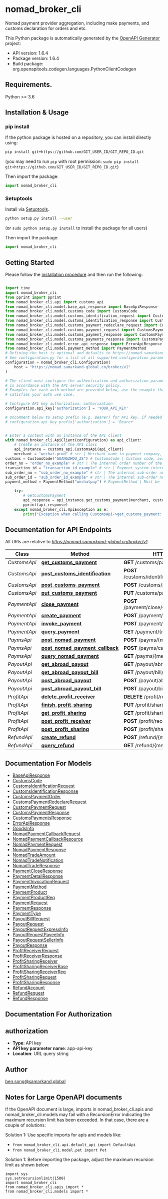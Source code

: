 # nomad_broker_cli
Nomad payment provider aggregation, including make payments, and customs declaration for orders and etc.

This Python package is automatically generated by the [OpenAPI Generator](https://openapi-generator.tech) project:

- API version: 1.6.4
- Package version: 1.6.4
- Build package: org.openapitools.codegen.languages.PythonClientCodegen

## Requirements.

Python >= 3.6

## Installation & Usage
### pip install

If the python package is hosted on a repository, you can install directly using:

```sh
pip install git+https://github.com/GIT_USER_ID/GIT_REPO_ID.git
```
(you may need to run `pip` with root permission: `sudo pip install git+https://github.com/GIT_USER_ID/GIT_REPO_ID.git`)

Then import the package:
```python
import nomad_broker_cli
```

### Setuptools

Install via [Setuptools](http://pypi.python.org/pypi/setuptools).

```sh
python setup.py install --user
```
(or `sudo python setup.py install` to install the package for all users)

Then import the package:
```python
import nomad_broker_cli
```

## Getting Started

Please follow the [installation procedure](#installation--usage) and then run the following:

```python

import time
import nomad_broker_cli
from pprint import pprint
from nomad_broker_cli.api import customs_api
from nomad_broker_cli.model.base_api_response import BaseApiResponse
from nomad_broker_cli.model.customs_code import CustomsCode
from nomad_broker_cli.model.customs_identification_request import CustomsIdentificationRequest
from nomad_broker_cli.model.customs_identification_response import CustomsIdentificationResponse
from nomad_broker_cli.model.customs_payment_redeclare_request import CustomsPaymentRedeclareRequest
from nomad_broker_cli.model.customs_payment_request import CustomsPaymentRequest
from nomad_broker_cli.model.customs_payment_response import CustomsPaymentResponse
from nomad_broker_cli.model.customs_payments_response import CustomsPaymentsResponse
from nomad_broker_cli.model.error_api_response import ErrorApiResponse
from nomad_broker_cli.model.payment_method import PaymentMethod
# Defining the host is optional and defaults to https://nomad.samarkand-global.cn/broker/v1
# See configuration.py for a list of all supported configuration parameters.
configuration = nomad_broker_cli.Configuration(
    host = "https://nomad.samarkand-global.cn/broker/v1"
)

# The client must configure the authentication and authorization parameters
# in accordance with the API server security policy.
# Examples for each auth method are provided below, use the example that
# satisfies your auth use case.

# Configure API key authorization: authorization
configuration.api_key['authorization'] = 'YOUR_API_KEY'

# Uncomment below to setup prefix (e.g. Bearer) for API key, if needed
# configuration.api_key_prefix['authorization'] = 'Bearer'


# Enter a context with an instance of the API client
with nomad_broker_cli.ApiClient(configuration) as api_client:
    # Create an instance of the API class
    api_instance = customs_api.CustomsApi(api_client)
    merchant = "wechat.prod" # str | Merchant name to payment company, e.g. wechat.prod
customs = CustomsCode("GUANGZHOU_ZS") # CustomsCode | Customs code, available options: GUANGZHOU_ZS, HANGZHOU_ZS, NINGBO, ZHENGZHOU_BS, CHONGQING, SHANGHAI_ZS, SHENZHEN, ZHENGZHOU_ZH_ZS
order_no = "order_no_example" # str | The internal order number of the merchant system (optional)
transaction_id = "transaction_id_example" # str | Payment system internal order number (optional)
sub_order_no = "sub_order_no_example" # str | The internal sub-order number of the merchant system (optional)
sub_order_id = "sub_order_id_example" # str | The internal sub-order number of the payment company system (optional)
payment_method = PaymentMethod("wechatpay") # PaymentMethod | Must be `wechatpay` or `alipay` (optional)

    try:
        # GetCustomsPayment
        api_response = api_instance.get_customs_payment(merchant, customs, order_no=order_no, transaction_id=transaction_id, sub_order_no=sub_order_no, sub_order_id=sub_order_id, payment_method=payment_method)
        pprint(api_response)
    except nomad_broker_cli.ApiException as e:
        print("Exception when calling CustomsApi->get_customs_payment: %s\n" % e)
```

## Documentation for API Endpoints

All URIs are relative to *https://nomad.samarkand-global.cn/broker/v1*

Class | Method | HTTP request | Description
------------ | ------------- | ------------- | -------------
*CustomsApi* | [**get_customs_payment**](docs/CustomsApi.md#get_customs_payment) | **GET** /customs/payment/{merchant} | GetCustomsPayment
*CustomsApi* | [**post_customs_identification**](docs/CustomsApi.md#post_customs_identification) | **POST** /customs/identification/{merchant} | PostCustomsIdentification
*CustomsApi* | [**post_customs_payment**](docs/CustomsApi.md#post_customs_payment) | **POST** /customs/payment/{merchant} | PostCustomsPayment
*CustomsApi* | [**put_customs_payment**](docs/CustomsApi.md#put_customs_payment) | **PUT** /customs/payment/{merchant} | PutCustomsPayment
*PaymentApi* | [**close_payment**](docs/PaymentApi.md#close_payment) | **POST** /payment/close/{merchant}/{order_ref} | ClosePayment
*PaymentApi* | [**create_payment**](docs/PaymentApi.md#create_payment) | **POST** /payment/{merchant} | CreatePayment
*PaymentApi* | [**invoke_payment**](docs/PaymentApi.md#invoke_payment) | **POST** /payment/invocation/{merchant} | InvokePayment
*PaymentApi* | [**query_payment**](docs/PaymentApi.md#query_payment) | **GET** /payment/{merchant} | QueryPayment
*PaymsApi* | [**post_nomad_payment**](docs/PaymsApi.md#post_nomad_payment) | **POST** /payms/{merchant} | PostNomadPayment
*PaymsApi* | [**post_nomad_payment_callback**](docs/PaymsApi.md#post_nomad_payment_callback) | **POST** /payms/callback/{merchant} | PostNomadPaymentCallback
*PaymsApi* | [**query_nomad_payment**](docs/PaymsApi.md#query_nomad_payment) | **GET** /payms/{merchant} | QueryNomadPayment
*PayoutApi* | [**get_abroad_payout**](docs/PayoutApi.md#get_abroad_payout) | **GET** /payout/abroad/{merchant} | GetAbroadPayout
*PayoutApi* | [**get_abroad_payout_bill**](docs/PayoutApi.md#get_abroad_payout_bill) | **GET** /payout/bill/abroad/{merchant} | GetAbroadPayoutBill
*PayoutApi* | [**post_abroad_payout**](docs/PayoutApi.md#post_abroad_payout) | **POST** /payout/abroad/{merchant} | PostAbroadPayout
*PayoutApi* | [**post_abroad_payout_bill**](docs/PayoutApi.md#post_abroad_payout_bill) | **POST** /payout/bill/abroad/{merchant} | PostAbroadPayoutBill
*ProfitApi* | [**delete_profit_receiver**](docs/ProfitApi.md#delete_profit_receiver) | **DELETE** /profit/receiver/{merchant} | DeleteProfitReceiver
*ProfitApi* | [**finish_profit_sharing**](docs/ProfitApi.md#finish_profit_sharing) | **PUT** /profit/sharing/{merchant} | FinishProfitSharing
*ProfitApi* | [**get_profit_sharing**](docs/ProfitApi.md#get_profit_sharing) | **GET** /profit/sharing/{merchant} | GetProfitSharing
*ProfitApi* | [**post_profit_receiver**](docs/ProfitApi.md#post_profit_receiver) | **POST** /profit/receiver/{merchant} | PostProfitReceiver
*ProfitApi* | [**post_profit_sharing**](docs/ProfitApi.md#post_profit_sharing) | **POST** /profit/sharing/{merchant} | PostProfitSharing
*RefundApi* | [**create_refund**](docs/RefundApi.md#create_refund) | **POST** /refund/{merchant} | CreateRefund
*RefundApi* | [**query_refund**](docs/RefundApi.md#query_refund) | **GET** /refund/{merchant} | QueryRefund


## Documentation For Models

 - [BaseApiResponse](docs/BaseApiResponse.md)
 - [CustomsCode](docs/CustomsCode.md)
 - [CustomsIdentificationRequest](docs/CustomsIdentificationRequest.md)
 - [CustomsIdentificationResponse](docs/CustomsIdentificationResponse.md)
 - [CustomsPaymentOrder](docs/CustomsPaymentOrder.md)
 - [CustomsPaymentRedeclareRequest](docs/CustomsPaymentRedeclareRequest.md)
 - [CustomsPaymentRequest](docs/CustomsPaymentRequest.md)
 - [CustomsPaymentResponse](docs/CustomsPaymentResponse.md)
 - [CustomsPaymentsResponse](docs/CustomsPaymentsResponse.md)
 - [ErrorApiResponse](docs/ErrorApiResponse.md)
 - [GoodsInfo](docs/GoodsInfo.md)
 - [NomadPaymentCallbackRequest](docs/NomadPaymentCallbackRequest.md)
 - [NomadPaymentCallbackResource](docs/NomadPaymentCallbackResource.md)
 - [NomadPaymentRequest](docs/NomadPaymentRequest.md)
 - [NomadPaymentResponse](docs/NomadPaymentResponse.md)
 - [NomadTradeAmount](docs/NomadTradeAmount.md)
 - [NomadTradeNotification](docs/NomadTradeNotification.md)
 - [NomadTradeResponse](docs/NomadTradeResponse.md)
 - [PaymentCloseResponse](docs/PaymentCloseResponse.md)
 - [PaymentDetailResponse](docs/PaymentDetailResponse.md)
 - [PaymentInvocationRequest](docs/PaymentInvocationRequest.md)
 - [PaymentMethod](docs/PaymentMethod.md)
 - [PaymentProduct](docs/PaymentProduct.md)
 - [PaymentProductReq](docs/PaymentProductReq.md)
 - [PaymentRequest](docs/PaymentRequest.md)
 - [PaymentResponse](docs/PaymentResponse.md)
 - [PaymentType](docs/PaymentType.md)
 - [PayoutBillRequest](docs/PayoutBillRequest.md)
 - [PayoutRequest](docs/PayoutRequest.md)
 - [PayoutRequestExpressInfo](docs/PayoutRequestExpressInfo.md)
 - [PayoutRequestPayeeInfo](docs/PayoutRequestPayeeInfo.md)
 - [PayoutRequestSellerInfo](docs/PayoutRequestSellerInfo.md)
 - [PayoutResponse](docs/PayoutResponse.md)
 - [ProfitReceiverRequest](docs/ProfitReceiverRequest.md)
 - [ProfitReceiverResponse](docs/ProfitReceiverResponse.md)
 - [ProfitSharingReceiver](docs/ProfitSharingReceiver.md)
 - [ProfitSharingReceiverBase](docs/ProfitSharingReceiverBase.md)
 - [ProfitSharingReceiverReq](docs/ProfitSharingReceiverReq.md)
 - [ProfitSharingRequest](docs/ProfitSharingRequest.md)
 - [ProfitSharingResponse](docs/ProfitSharingResponse.md)
 - [RefundAccount](docs/RefundAccount.md)
 - [RefundRequest](docs/RefundRequest.md)
 - [RefundResponse](docs/RefundResponse.md)


## Documentation For Authorization


## authorization

- **Type**: API key
- **API key parameter name**: app-api-key
- **Location**: URL query string


## Author

ben.song@samarkand.global


## Notes for Large OpenAPI documents
If the OpenAPI document is large, imports in nomad_broker_cli.apis and nomad_broker_cli.models may fail with a
RecursionError indicating the maximum recursion limit has been exceeded. In that case, there are a couple of solutions:

Solution 1:
Use specific imports for apis and models like:
- `from nomad_broker_cli.api.default_api import DefaultApi`
- `from nomad_broker_cli.model.pet import Pet`

Solution 1:
Before importing the package, adjust the maximum recursion limit as shown below:
```
import sys
sys.setrecursionlimit(1500)
import nomad_broker_cli
from nomad_broker_cli.apis import *
from nomad_broker_cli.models import *
```

